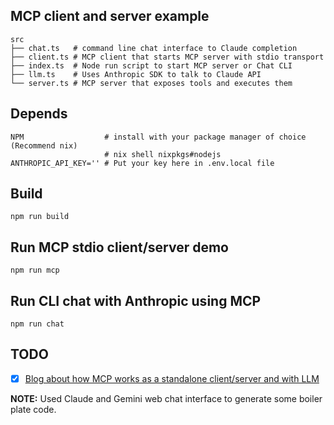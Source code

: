 ## MCP client and server example
```
src
├── chat.ts   # command line chat interface to Claude completion
├── client.ts # MCP client that starts MCP server with stdio transport
├── index.ts  # Node run script to start MCP server or Chat CLI
├── llm.ts    # Uses Anthropic SDK to talk to Claude API
└── server.ts # MCP server that exposes tools and executes them
```

## Depends
```
NPM                  # install with your package manager of choice (Recommend nix)
                     # nix shell nixpkgs#nodejs
ANTHROPIC_API_KEY='' # Put your key here in .env.local file
```

## Build

```
npm run build
```

## Run MCP stdio client/server demo
```
npm run mcp
```

##  Run CLI chat with Anthropic using MCP
```
npm run chat
```

## TODO
- [x] [Blog about how MCP works as a standalone client/server and with
      LLM](https://www.birkey.co/2025-05-25-mcp-explained-with-code.html)

**NOTE:** Used Claude and Gemini web chat interface to generate some
boiler plate code.

